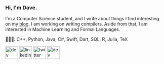 ### Hi, I'm Dave.
I'm a Computer Science student, and I write about things I find interesting on my [blog](https://adeeconometrics.github.io/dcode_blogs/). I am working on writing compilers. Aside from that, I am interested in Machine Learning and Formal Languages.
 
👩🏻‍💻: C++, Python, Java, C#, Swift, Dart, SQL, R, Julia, TeX


[<img src='https://cdn.jsdelivr.net/npm/simple-icons@3.0.1/icons/hashnode.svg' alt='dev' height='40'>](https://dcode.hashnode.dev/)  [<img src='https://cdn.jsdelivr.net/npm/simple-icons@3.0.1/icons/linkedin.svg' alt='linkedin' height='40'>](https://www.linkedin.com/in/https://www.linkedin.com/in/dave-amiana-8548a91aa/?originalSubdomain=ph/)  [<img src='https://cdn.jsdelivr.net/npm/simple-icons@3.0.1/icons/twitter.svg' alt='twitter' height='40'>](https://twitter.com/https://twitter.com/iamdeb25) [<img src='https://cdn.jsdelivr.net/npm/simple-icons@3.0.1/icons/dev-dot-to.svg' alt='dev' height='40'>](https://dev.to/https://dev.to/iamdeb25)

